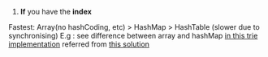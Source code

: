 1. <b>If</b> you have the <b>index</b>

Fastest: Array(no hashCoding, etc) > HashMap > HashTable (slower due to synchronising)
E.g : see difference between array and hashMap [in this trie implementation](https://leetcode.com/problems/implement-trie-prefix-tree/submissions/) referred 
from [this solution](https://leetcode.com/problems/implement-trie-prefix-tree/discuss/58832/AC-JAVA-solution-simple-using-single-array)

